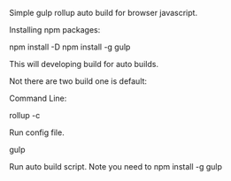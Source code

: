 
Simple gulp rollup auto build for browser javascript.

Installing npm packages:

npm install -D
npm install -g gulp

This will developing build for auto builds.

Not there are two build one is default:

Command Line:

rollup -c

Run config file.

gulp

Run auto build script. Note you need to npm install -g gulp

